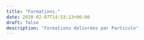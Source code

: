 ```yaml
---
title: "Formations."
date: 2020-02-07T14:53:13+06:00
draft: false
description: "Formations delivrées par Particule"
---
```

